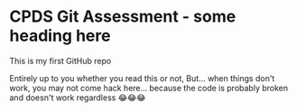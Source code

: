 # CPDS Git Assessment - some heading here
This is my first GitHub repo

Entirely up to you whether you read this or not, 
But... when things don't work, you may not come hack here... because the code is probably broken and doesn't work regardless 😂😂😂